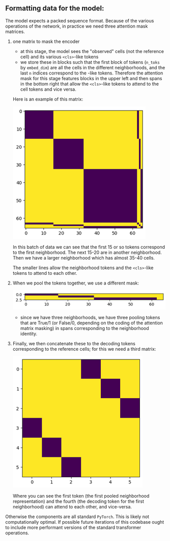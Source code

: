 ## Formatting data for the model:

The model expects a packed sequence format. Because of the various operations of the network, in practice we need three attention mask matrices.

1. one matrix to mask the encoder 
	* at this stage, the model sees the "observed" cells (not the reference cell) and its various `<cls>`-like tokens
	* we store these in blocks such that the first block of tokens (`n_toks` by `embed_dim`) are all the cells in the different neighborhoods, and the last `n` indices correspond to the <cls>-like tokens. Therefore the attention mask for this stage features blocks in the upper left and then spans in the bottom right that allow the `<cls>`-like tokens to attend to the cell tokens and vice versa.

	Here is an example of this matrix:

	![Adjacency matrix of the encoder portion of the network, showing three blocks in the left hand of the matrix and three smaller lines on bottom and right.](_static/example_encoder_mask.png)

	In this batch of data we can see that the first 15 or so tokens correspond to the first neighborhood. The next 15-20 are in another neighborhood. Then we have a larger neighborhood which has almost 35-40 cells. 

	The smaller lines allow the neighborhood tokens and the `<cls>`-like tokens to attend to each other. 

2. When we pool the tokens together, we use a different mask:

	![](_static/example_pool_mask.png)

	* since we have three neighborhoods, we have three pooling tokens that are True/1 (or False/0, depending on the coding of the attention matrix masking) in spans corresponding to the neighborhood identity.

3. Finally, we then concatenate these to the decoding tokens corresponding to the reference cells; for this we need a third matrix:

	![](_static/example_decoder.png)

	Where you can see the first token (the first pooled neighborhood representation) and the fourth (the decoding token for the first neighborhood) can attend to each other, and vice-versa.

Otherwise the components are all standard `PyTorch`. This is likely not computationally optimal. If possible future iterations of this codebase ought to include more performant versions of the standard transformer operations.
	